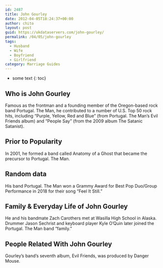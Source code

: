 ```yaml
---
id: 2487
title: John Gourley
date: 2012-04-05T18:24:37+00:00
author: chito
layout: post
guid: https://ukdataservers.com/john-gourley/
permalink: /04/05/john-gourley
tags:
  - Husband
  - Wife
  - Boyfriend
  - Girlfriend
category: Marriage Guides
---
```


* some text
{: toc}
          
          
## Who is  John Gourley
                  
                  
                  
Famous as the frontman and a founding member of the Oregon-based rock band Portugal. The Man, he contributed to a number of U.S. Top 50 rock hits, including &#8220;Purple, Yellow, Red and Blue&#8221; (from Portugal. The Man&#8217;s Evil Friends album) and &#8220;People Say&#8221; (from the 2009 album The Satanic Satanist). 
                  
                
                
                
## Prior to Popularity 
                  
                  
                  
In 2001, he formed a band called Anatomy of a Ghost that became the precursor to Portugal. The Man.
                  
                
                
                
## Random data 
                  
                  
                  
His band Portugal. The Man won a Grammy Award for Best Pop Duo/Group Performance in 2018 for their song &#8220;Feel It Still.&#8221; 
                  
                
                
                
## Family & Everyday Life of John Gourley
                  
                  
                  
He and his bandmate Zach Carothers met at Wasilla High School in Alaska. Drummer Jason Sechrist and keyboard player Kyle O&#8217;Quin later joined the Portugal. The Man band &#8220;family.&#8221;
                  
                
                
                
## People Related With  John Gourley
                  
                  
                  
Gourley&#8217;s band&#8217;s seventh album, Evil Friends, was produced by Danger Mouse.
                  
                
              
            
          
          
          
    
    
  
